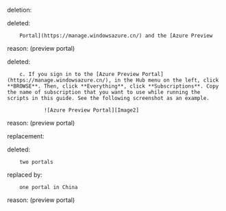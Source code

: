 deletion:

deleted:

		Portal](https://manage.windowsazure.cn/) and the [Azure Preview

reason: (preview portal)

deleted:

		c. If you sign in to the [Azure Preview Portal](https://manage.windowsazure.cn/), in the Hub menu on the left, click **BROWSE**. Then, click **Everything**, click **Subscriptions**. Copy the name of subscription that you want to use while running the scripts in this guide. See the following screenshot as an example.
		
				![Azure Preview Portal][Image2]

reason: (preview portal)

replacement:

deleted:

		two portals

replaced by:

		one portal in China

reason: (preview portal)

